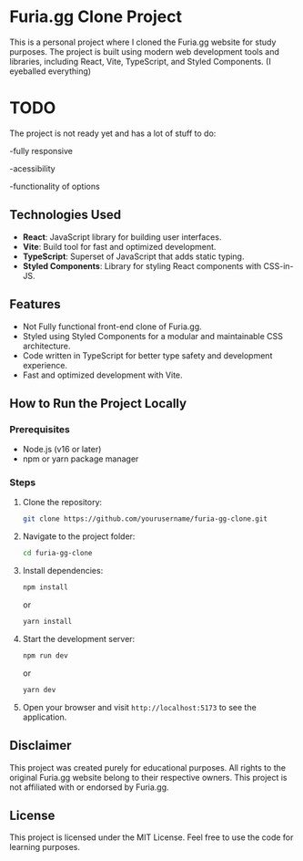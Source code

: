 
# Furia.gg Clone Project

This is a personal project where I cloned the Furia.gg website for study purposes. The project is built using modern web development tools and libraries, including React, Vite, TypeScript, and Styled Components.
(I eyeballed everything)
# TODO

The project is not ready yet and has a lot of stuff to do:

-fully responsive

-acessibility

-functionality of options

## Technologies Used

- **React**: JavaScript library for building user interfaces.
- **Vite**: Build tool for fast and optimized development.
- **TypeScript**: Superset of JavaScript that adds static typing.
- **Styled Components**: Library for styling React components with CSS-in-JS.

## Features

- Not Fully functional front-end clone of Furia.gg.
- Styled using Styled Components for a modular and maintainable CSS architecture.
- Code written in TypeScript for better type safety and development experience.
- Fast and optimized development with Vite.

## How to Run the Project Locally

### Prerequisites
- Node.js (v16 or later)
- npm or yarn package manager

### Steps
1. Clone the repository:
   ```bash
   git clone https://github.com/yourusername/furia-gg-clone.git
   ```
2. Navigate to the project folder:
   ```bash
   cd furia-gg-clone
   ```
3. Install dependencies:
   ```bash
   npm install
   ```
   or
   ```bash
   yarn install
   ```
4. Start the development server:
   ```bash
   npm run dev
   ```
   or
   ```bash
   yarn dev
   ```
5. Open your browser and visit `http://localhost:5173` to see the application.

## Disclaimer

This project was created purely for educational purposes. All rights to the original Furia.gg website belong to their respective owners. This project is not affiliated with or endorsed by Furia.gg.

## License

This project is licensed under the MIT License. Feel free to use the code for learning purposes.
